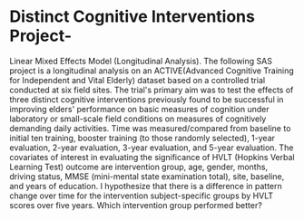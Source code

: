 # Distinct Cognitive Interventions Project-
Linear Mixed Effects Model (Longitudinal Analysis).
The following SAS project is a longitudinal analysis on an ACTIVE(Advanced Cognitive Training for Independent and Vital Elderly) dataset based on a controlled trial conducted at six field sites. The trial's primary aim was to test the effects of three distinct cognitive interventions previously found to be successful in improving elders' performance on basic measures of cognition under laboratory or small-scale field conditions on measures of cognitively demanding daily activities. Time was measured/compared from baseline to initial ten training, booster training (to those randomly selected), 1-year evaluation, 2-year evaluation, 3-year evaluation, and 5-year evaluation.  The covariates of interest in evaluating the significance of HVLT (Hopkins Verbal Learning Test) outcome are intervention group, age, gender, months, driving status, MMSE (mini-mental state examination total), site, baseline, and years of education. I hypothesize that there is a difference in pattern change over time for the intervention subject-specific groups by HVLT scores over five years. Which intervention group performed better? 
